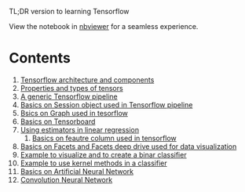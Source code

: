 TL;DR version to learning Tensorflow

View the notebook in <a href='https://nbviewer.jupyter.org/github/SB-Jr/tldr_tensorflow/tree/master/'>nbviewer</a> for a seamless experience.

<h1>Contents</h1>
<ol>
  <li><a href='https://nbviewer.jupyter.org/github/SB-Jr/tldr_tensorflow/blob/master/1.Basics.ipynb'>Tensorflow architecture and components</a></li>
  <li><a href='https://nbviewer.jupyter.org/github/SB-Jr/tldr_tensorflow/blob/master/2.Tensor.ipynb'>Properties and types of tensors</a></li>
  <li><a href='https://nbviewer.jupyter.org/github/SB-Jr/tldr_tensorflow/blob/master/3.Tensorflow%20Pipeline.ipynb'>A generic Tensorflow pipeline</a></li>
  <li><a href='https://nbviewer.jupyter.org/github/SB-Jr/tldr_tensorflow/blob/master/4.Session.ipynb'>Basics on Session object used in Tensorflow pipeline</a></li>
  <li><a href='https://nbviewer.jupyter.org/github/SB-Jr/tldr_tensorflow/blob/master/5.Graph.ipynb'>Bsics on Graph used in tesorflow</a></li>
  <li><a href='https://nbviewer.jupyter.org/github/SB-Jr/tldr_tensorflow/blob/master/6.TensorBoard.ipynb'>Basics on Tensorboard</a></li>
  <li><a href='https://nbviewer.jupyter.org/github/SB-Jr/tldr_tensorflow/blob/master/7.Estimator%20and%20Linear%20Regression.ipynb'>Using estimators in linear regression</a>
  <ol>
    <li><a href='https://nbviewer.jupyter.org/github/SB-Jr/tldr_tensorflow/blob/master/7.A.Feature%20Column.ipynb'>Basics on feautre column used in tensorflow</a></li>
  </ol>
  </li>
  <li><a href='https://nbviewer.jupyter.org/github/SB-Jr/tldr_tensorflow/blob/master/8.Facets%20and%20Proper%20way%20to%20Linear%20Regression.ipynb'>Basics on Facets and Facets deep drive used for data visualization</a></li>
  <li><a href='https://nbviewer.jupyter.org/github/SB-Jr/tldr_tensorflow/blob/master/9.%20Linear%20Classifier.ipynb'>Example to visualize and to create a binar classifier</a></li>
  <li><a href='https://nbviewer.jupyter.org/github/SB-Jr/tldr_tensorflow/blob/master/10.Kernel%20Classifier.ipynb'>Example to use kernel methods in a classifier</a></li>
  <li><a href='https://nbviewer.jupyter.org/github/SB-Jr/tldr_tensorflow/blob/master/11.%20ANN.ipynb'>Basics on Artificial Neural Network</a></li>
  <li><a href='https://nbviewer.jupyter.org/github/SB-Jr/tldr_tensorflow/blob/master/12.Convolution%20Neural%20Network.ipynb'>Convolution Neural Network</a></li>
</ol>

